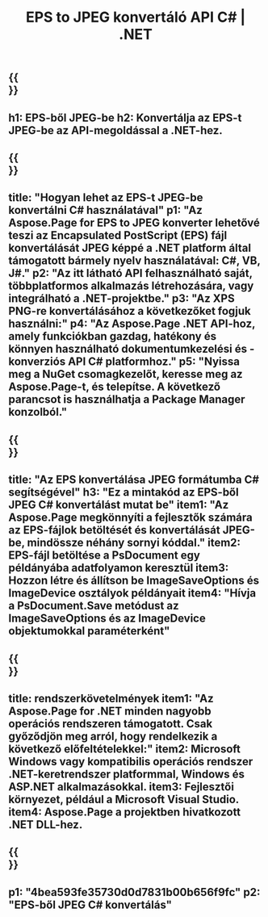 ﻿---
translation: true
template: /_templates/_conversion-child-net.md
title: EPS to JPEG konvertáló API C# |  .NET
url: /net/conversion/eps-to-jpeg/
description: Mintakód az EPS-ből JPEG C# konvertáláshoz. Használjon API-példakódot az EPS-fájlok kötegelt JPEG-té konvertálásához VB.NET-en, Asp.NET-en vagy bármely .NET-alapú alkalmazáson belül.
informat: EPS
outformat: JPEG
otherformats: XPS PS
---

{{<section banner>}}
---
h1: EPS-ből JPEG-be
h2: Konvertálja az EPS-t JPEG-be az API-megoldással a .NET-hez.
---

{{<section overview>}}
---
title: "Hogyan lehet az EPS-t JPEG-be konvertálni C# használatával"
p1: "Az Aspose.Page for EPS to JPEG konverter lehetővé teszi az Encapsulated PostScript (EPS) fájl konvertálását JPEG képpé a .NET platform által támogatott bármely nyelv használatával: C#, VB, J#."
p2: "Az itt látható API felhasználható saját, többplatformos alkalmazás létrehozására, vagy integrálható a .NET-projektbe."
p3: "Az XPS PNG-re konvertálásához a következőket fogjuk használni:"
p4: "Az Aspose.Page .NET API-hoz, amely funkciókban gazdag, hatékony és könnyen használható dokumentumkezelési és -konverziós API C# platformhoz."
p5: "Nyissa meg a NuGet csomagkezelőt, keresse meg az Aspose.Page-t, és telepítse. A következő parancsot is használhatja a Package Manager konzolból."
---

{{<section feature1>}}
---
title: "Az EPS konvertálása JPEG formátumba C# segítségével"
h3: "Ez a mintakód az EPS-ből JPEG C# konvertálást mutat be"
item1: "Az Aspose.Page megkönnyíti a fejlesztők számára az EPS-fájlok betöltését és konvertálását JPEG-be, mindössze néhány sornyi kóddal."
item2: EPS-fájl betöltése a PsDocument egy példányába adatfolyamon keresztül
item3: Hozzon létre és állítson be ImageSaveOptions és ImageDevice osztályok példányait
item4: "Hívja a PsDocument.Save metódust az ImageSaveOptions és az ImageDevice objektumokkal paraméterként"
---

{{<section feature2>}}
---
title: rendszerkövetelmények
item1: "Az Aspose.Page for .NET minden nagyobb operációs rendszeren támogatott. Csak győződjön meg arról, hogy rendelkezik a következő előfeltételekkel:"
item2: Microsoft Windows vagy kompatibilis operációs rendszer .NET-keretrendszer platformmal, Windows és ASP.NET alkalmazásokkal.
item3: Fejlesztői környezet, például a Microsoft Visual Studio.
item4: Aspose.Page a projektben hivatkozott .NET DLL-hez.
---

{{<section gist>}}
---
p1: "4bea593fe35730d0d7831b00b656f9fc"
p2: "EPS-ből JPEG C# konvertálás"
---

